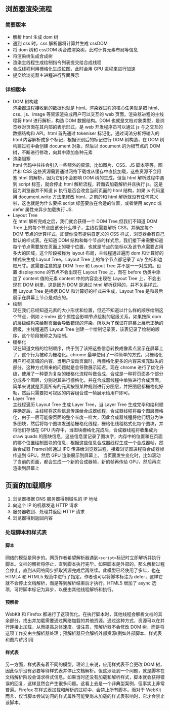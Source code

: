 ## 浏览器渲染流程

### 简要版本

- 解析 html 生成 dom 树
- 遇到 css 时，css 解析器将计算并生成 cssDOM
- 将 dom 树和 cssDOM 树合成渲染树，此时计算元素布局等信息
- 将渲染树生成合成树
- 渲染主线程生成绘制指令列表提交给合成线程
- 合成线程利用栅格化生成位图，此时会用 GPU 进程来进行加速
- 提交给浏览器主进程进行界面展示

### 详细版本

- DOM 树构建  
  渲染器进程接收到的数据也就是 html。渲染器进程的核心任务就是把 html、css、js、image 等资源渲染成用户可以交互的 web 页面。渲染器进程的主线程将 html 进行解析，构造 DOM 数据结构。DOM 也就是文档对象类型，是浏览器对页面在其内部的表示形式，是 web 开发程序员可以通过 js 与之交互的数据结构和 API。html 首先通过 tokeniser 标记化，通过词法分析将输入的 html 内容解析成多个标记，根据识别后的标记进行 DOM 树构造，在 DOM 树构建过程中会创建 document 对象，然后以 document 的为根节点的 DOM 树，不断进行修改，向其中添加各种元素
- 渲染阻塞  
  html 代码中往往会引入一些额外的资源，比如图片、CSS、JS 脚本等等，图片和 CSS 这些资源需要通过网络下载或从缓存中直接加载，这些资源不会阻塞 html 的解析，因为它们不会影响 DOM 树的生成，但当 html 解析过程中遇到 script 标签，就会停止 html 解析流程，转而去加载解析并且执行 js。这是因为浏览器并不知道 js 执行是否会改变当前页面的 html 结构，如果 js 代码里用 document.write 方法来修改 html，之前的和 html 解析就没有任何意义啦，这也就是为什么要把 script 标签要放在合适的位置，或者使用 acync 或 defer 属性来异步加载执行 JS.
- Layout Tree  
  在 html 解析完成之后，我们就会获得一个 DOM Tree,但我们不知道 DOM Tree 上的每个节点应该长什么样子，主线程需要解析 CSS，并确定每个 DOM 节点的计算样式，即使你没有提供自定义的 CSS 样式，浏览器会有自己默认的样式表。在知道 DOM 结构和每个节点的样式后，我们接下来需要知道每个节点需要放在页面上的哪个位置，也就是节点的坐标以及该节点需要占用多大的区域，这个阶段被称为 layout 布局，主线程通过遍历 dom 和计算好的样式来生成 Layout Tree。Layout Tree 上的每个节点都记录了 x/y 坐标和边框尺寸。这需要注意的是 DOM Tree 和 Layout Tree 并不是一一对应的。设置 display:none 的节点不会出现在 Layout Tree 上，而在 before 伪类中添加了 content 值的元素 content 中的内容会出现在 Layout Tree 上，不会出现在 DOM 树里，这是因为 DOM 是通过 html 解析获得的，并不关系样式，而 Layout Tree 是根据 DOM 和计算好的样式来生成，Layout Tree 是和最后展示在屏幕上节点是对应的。
- 绘制  
  现在我们已经知道元素的大小形状和位置，但还不知道以什么样的顺序绘制这个节点，例如 z-index 这个属性会影响节点绘制的层级关系，如果按照 dom 的层级结构来绘制页面会导致错误的渲染。所以为了保证在屏幕上展示正确的层级，主线程遍历 Layout Tree 创建一个绘制记录表，该表记录了绘制的顺序，这个阶段被称之为绘制。
- 栅格化  
   现在知道文档的绘制顺序，终于到了该把这些信息转换成像素点显示在屏幕上了，这个行为被称为栅格化。chrome 最早使用了一种简单的方式，只栅格化用户可视区域的内容，当用户滚动页面时，再栅格化更多的内容来填充缺失的部分，这种方式带来的问题就是会导致展示延迟。现在 chrome 进行了优化升级，使用了一种更为复杂的栅格化流程叫做合成，合成是一种将页面各个部分分成多个图层，分别对其进行栅格化，并在合成器线程中单独进行合成页面，简单来说就是页面所有的元素按照某种规则进行分图层，并把图层都栅格化好勒，然后只需要把可视区的内容组合成一帧展示给用户即可。
- Layer Tree  
  主线程遍历 Layout Tree 生成 Layer Tree，当 Layer Tree 生成完毕和绘利顺序确定后，主线程将这些信息传递给合成器线程，合成器线程将每个图层栅格化，由于一层可能像页面的整个长度一样大，因此合成器线程将他们切分为许多图块，然后将每个图块发送给栅格化线程，栅格化线程格式化每个图块，并将他们存储在 GPU 内存中，当图块栅格化完成后，合成器线程将收集成为 draw quads 的图块信息，这些信息里记录了图块字，内存中的位置和在页面的哪个位置绘制图块的信息，根据这些信息合成器线程生成一个合成器帧，然后合成器 Frame(帧)通过 IPC 传递给浏览器进程，接着浏览器进程将合成器帧传送到 GPU，然后 GPU 渲染展示到屏幕上。 当页面发生变化时，比如滚动了当前的页面，都会生成一个新的合成器帧，新的帧再传给 GPU，然后再次渲染到屏幕上

## 页面的加载顺序

1. 浏览器根据 DNS 服务器得到域名的 IP 地址
2. 向这个 IP 的机器发送 HTTP 请求
3. 服务器收到、处理并返回 HTTP 请求
4. 浏览器得到返回内容

### 处理脚本和样式表

#### 脚本

网络的模型是同步的。网页作者希望解析器遇到`<script>`标记时立即解析并执行脚本。文档的解析将停止，直到脚本执行完毕。如果脚本是外部的，那么解析过程会停止，直到从网络同步抓取资源完成后再继续。此模型已经使用了多年，也在 HTML4 和 HTML5 规范中进行了指定。作者也可以将脚本标注为 defer，这样它就不会停止文档解析，而是等到解析结束后才执行。HTML5 增加了 async 选项，可将脚本标记为异步，以便由其他线程解析和执行。

#### 预解析

WebKit 和 Firefox 都进行了这项优化。在执行脚本时，其他线程会解析文档的其余部分，找出并加载需要通过网络加载的其他资源。通过这种方式，资源可以在并行连接上加载，从而提高总体速度。请注意，预解析器不会修改 DOM 树，而是将这项工作交由主解析器处理；预解析器只会解析外部资源(例如外部脚本、样式表和图片)的引用

#### 样式表

另一方面，样式表有着不同的模型。理论上来说，应用样式表不会更改 DOM 树，因此似乎没有必要等待样式表并停止文档解析。但这涉及到一个问题，就是脚本在文档解析阶段会请求样式信息。如果当时还没有加载和解析样式，脚本就会获得错误的回复，这样显然会产生很多问题。这看上去是一个非典型案例，但事实上非常普遍。Firefox 在样式表加载和解析的过程中，会禁止所有脚本。而对于 WebKit 而言，仅当脚本尝试访问的样式属性可能受尚未加载的样式表影响时，它才会禁止该脚本。

